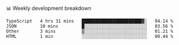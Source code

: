 📊 Weekly development breakdown
<!--START_SECTION:waka-->
```text
TypeScript   4 hrs 31 mins   ███████████████████████▓░   94.14 % 
JSON         10 mins         █░░░░░░░░░░░░░░░░░░░░░░░░   03.56 % 
Other        3 mins          ▒░░░░░░░░░░░░░░░░░░░░░░░░   01.21 % 
HTML         1 min           ░░░░░░░░░░░░░░░░░░░░░░░░░   00.44 % 
```
<!--END_SECTION:waka-->
